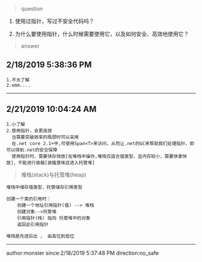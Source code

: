 
> question

1. 使用过指针，写过不安全代码吗？

2. 为什么要使用指针，什么时候需要使用它，以及如何安全、高效地使用它？

> answer

## 2/18/2019 5:38:36 PM  ##

	1.不太了解
	2.emm....

----------
## 2/21/2019 10:04:24 AM  ##

	1.小了解
	2.使用指针，会更高效
	  当需要突破效率的瓶颈时可以采用
	  在.net core 2.1+中,可使用Span<T>来访问，从而让.net的GC来帮助我们处理指针，即可以得到.net的安全保障
	  使用指针时，需要快存快放[在堆栈中操作,堆栈仅适合值类型，且内存较小，需要快拿快放]，不能进行装箱[装箱意味这进入托管堆]	
	  
> 堆栈(stack)与托管堆(heap)

	堆栈中储存值类型，托管储存引用类型
	
	创建一个类的引用时：
		创建一个地址引用指针(值) --> 堆栈
		创建对象-->托管堆
		引用指针(栈) 指向 托管堆中的对象
		返回此引用指针

	堆栈是先进后出 ， 由高位到低位




----------
author:monster
since:2/18/2019 5:37:48 PM 
direction:no_safe